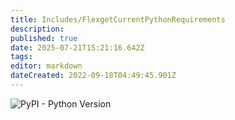 ```yaml
---
title: Includes/FlexgetCurrentPythonRequirements
description: 
published: true
date: 2025-07-21T15:21:16.642Z
tags: 
editor: markdown
dateCreated: 2022-09-18T04:49:45.901Z
---
```


![PyPI - Python Version](https://img.shields.io/pypi/pyversions/flexget?style=for-the-badge&logo=pypi&logoColor=%23e96b24&color=%23e96b24)
